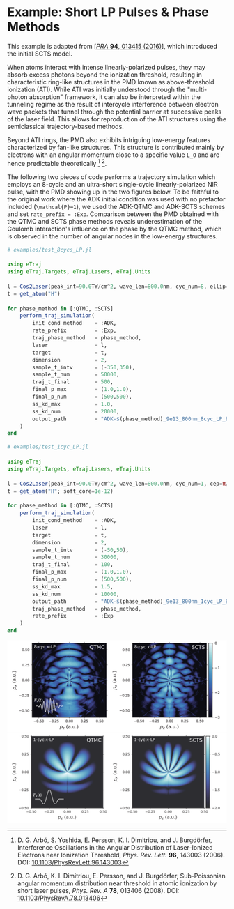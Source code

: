 # Example: Short LP Pulses & Phase Methods

This example is adapted from [[*PRA* **94**, 013415 (2016)](https://doi.org/10.1103/PhysRevA.94.013415)], which introduced the initial SCTS model.

When atoms interact with intense linearly-polarized pulses, they may absorb excess photons beyond the ionization threshold, resulting in characteristic ring-like structures in the PMD known as above-threshold ionization (ATI).
While ATI was initially understood through the "multi-photon absorption" framework, it can also be interpreted within the tunneling regime as the result of intercycle interference between electron wave packets that tunnel through the potential barrier at successive peaks of the laser field.
This allows for reproduction of the ATI structures using the semiclassical trajectory-based methods.

Beyond ATI rings, the PMD also exhibits intriguing low-energy features characterized by fan-like structures.
This structure is contributed mainly by electrons with an angular momentum close to a specific value ``L_0`` and are hence predictable theoretically [^Arbo_2006] [^Arbo_2008].

The following two pieces of code performs a trajectory simulation which employs an 8-cycle and an ultra-short single-cycle linearly-polarized NIR pulse,
with the PMD showing up in the two figures below.
To be faithful to the original work where the ADK initial condition was used with no prefactor included (``\mathcal{P}=1``), we used the ADK-QTMC and ADK-SCTS schemes and set `rate_prefix = :Exp`.
Comparison between the PMD obtained with the QTMC and SCTS phase methods reveals underestimation of the Coulomb interaction's influence on the phase by the QTMC method, which is observed in the number of angular nodes in the low-energy structures.

```julia
# examples/test_8cycs_LP.jl

using eTraj
using eTraj.Targets, eTraj.Lasers, eTraj.Units

l = Cos2Laser(peak_int=90.0TW/cm^2, wave_len=800.0nm, cyc_num=8, ellip=0.0)
t = get_atom("H")

for phase_method in [:QTMC, :SCTS]
    perform_traj_simulation(
        init_cond_method    = :ADK,
        rate_prefix         = :Exp,
        traj_phase_method   = phase_method,
        laser               = l,
        target              = t,
        dimension           = 2,
        sample_t_intv       = (-350,350),
        sample_t_num        = 50000,
        traj_t_final        = 500,
        final_p_max         = (1.0,1.0),
        final_p_num         = (500,500),
        ss_kd_max           = 1.0,
        ss_kd_num           = 20000,
        output_path         = "ADK-$(phase_method)_9e13_800nm_8cyc_LP_ExpRate.jld2"
    )
end
```

```julia
# examples/test_1cyc_LP.jl

using eTraj
using eTraj.Targets, eTraj.Lasers, eTraj.Units

l = Cos2Laser(peak_int=90.0TW/cm^2, wave_len=800.0nm, cyc_num=1, cep=π/2, ellip=0.0)
t = get_atom("H"; soft_core=1e-12)

for phase_method in [:QTMC, :SCTS]
    perform_traj_simulation(
        init_cond_method    = :ADK,
        laser               = l,
        target              = t,
        dimension           = 2,
        sample_t_intv       = (-50,50),
        sample_t_num        = 30000,
        traj_t_final        = 100,
        final_p_max         = (1.0,1.0),
        final_p_num         = (500,500),
        ss_kd_max           = 1.5,
        ss_kd_num           = 10000,
        output_path         = "ADK-$(phase_method)_9e13_800nm_1cyc_LP_ExpRate.jld2",
        traj_phase_method   = phase_method,
        rate_prefix         = :Exp
    )
end
```

![fig:example_8cycs_LP](assets/figure_8cycs_LP.png)
![fig:example_1cyc_LP](assets/figure_1cyc_LP.png)

[^Arbo_2006]: D. G. Arbó, S. Yoshida, E. Persson, K. I. Dimitriou, and J. Burgdörfer, Interference Oscillations in the Angular Distribution of Laser-Ionized Electrons near Ionization Threshold, *Phys. Rev. Lett.* **96**, 143003 (2006). DOI: [10.1103/PhysRevLett.96.143003](https://doi.org/10.1103/PhysRevLett.96.143003)

[^Arbo_2008]: D. G. Arbó, K. I. Dimitriou, E. Persson, and J. Burgdörfer, Sub-Poissonian angular momentum distribution near threshold in atomic ionization by short laser pulses, *Phys. Rev. A* **78**, 013406 (2008). DOI: [10.1103/PhysRevA.78.013406](https://doi.org/10.1103/PhysRevA.78.013406)
